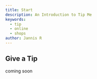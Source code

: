 ```yaml
---
title: Start
description: An Introduction to Tip Me
keywords:
  - tip
  - online
  - shops
author: Jannis R
---
```


## Give a Tip

coming soon
